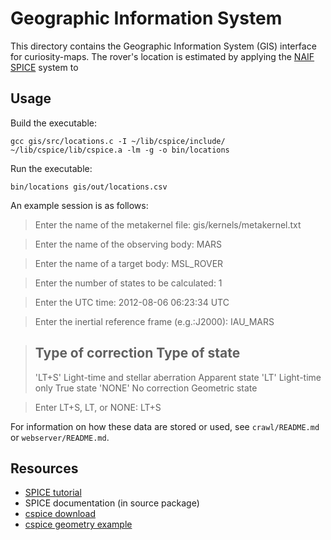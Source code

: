 # Geographic Information System

This directory contains the Geographic Information System (GIS) interface for curiosity-maps. 
The rover's location is estimated by applying the [NAIF SPICE](http://naif.jpl.nasa.gov/naif/aboutspice.html) system
to 


## Usage

Build the executable:

`gcc gis/src/locations.c -I ~/lib/cspice/include/ ~/lib/cspice/lib/cspice.a -lm -g -o bin/locations`

Run the executable:

`bin/locations gis/out/locations.csv`

An example session is as follows:

> Enter the name of the metakernel file: gis/kernels/metakernel.txt
 
> Enter the name of the observing body: MARS
 
> Enter the name of a target body: MSL_ROVER
 
> Enter the number of states to be calculated: 1
 
> Enter the UTC time: 2012-08-06 06:23:34 UTC
 
> Enter the inertial reference frame (e.g.:J2000): IAU_MARS
 
>  Type of correction                              Type of state
>  -------------------------------------------------------------
> 'LT+S'    Light-time and stellar aberration    Apparent state
> 'LT'      Light-time only                      True state
> 'NONE'    No correction                        Geometric state
 
> Enter LT+S, LT, or NONE: LT+S

For information on how these data are stored or used, see `crawl/README.md` or `webserver/README.md`.

## Resources

* [SPICE tutorial](http://naif.jpl.nasa.gov/naif/tutorials.html)
* SPICE documentation (in source package)
* [cspice download](http://naif.jpl.nasa.gov/naif/toolkit_C.html)
* [cspice geometry example](http://naif.jpl.nasa.gov/pub/naif/FIDO/misc/njb/src/geom.c)
